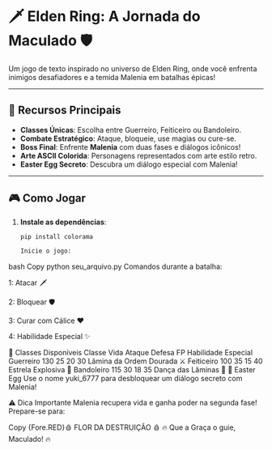 # 🗡️ Elden Ring: A Jornada do Maculado 🛡️

Um jogo de texto inspirado no universo de Elden Ring, onde você enfrenta inimigos desafiadores e a temida Malenia em batalhas épicas!

---

## 🌟 Recursos Principais
- **Classes Únicas**: Escolha entre Guerreiro, Feiticeiro ou Bandoleiro.
- **Combate Estratégico**: Ataque, bloqueie, use magias ou cure-se.
- **Boss Final**: Enfrente **Malenia** com duas fases e diálogos icônicos!
- **Arte ASCII Colorida**: Personagens representados com arte estilo retro.
- **Easter Egg Secreto**: Descubra um diálogo especial com Malenia!

---

## 🎮 Como Jogar

1. **Instale as dependências**:
   ```bash
   pip install colorama

   Inicie o jogo:

bash
Copy
python seu_arquivo.py
Comandos durante a batalha:

1: Atacar 🗡️

2: Bloquear 🛡️

3: Curar com Cálice ❤️

4: Habilidade Especial ✨

👥 Classes Disponíveis
Classe	Vida	Ataque	Defesa	FP	Habilidade Especial
Guerreiro	130	25	20	30	Lâmina da Ordem Dourada ⚔️
Feiticeiro	100	35	15	40	Estrela Explosiva 🌟
Bandoleiro	115	30	18	35	Dança das Lâminas 💃
🎁 Easter Egg
Use o nome yuki_6777 para desbloquear um diálogo secreto com Malenia!

⚠️ Dica Importante
Malenia recupera vida e ganha poder na segunda fase! Prepare-se para:

Copy
{Fore.RED}🩸 FLOR DA DESTRUIÇÃO 🩸
🔥 Que a Graça o guie, Maculado! 🔥
